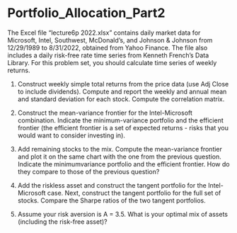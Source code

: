 # Portfolio_Allocation_Part2
The Excel file “lecture6p 2022.xlsx” contains daily market data for Microsoft, Intel,
Southwest, McDonald’s, and Johnson & Johnson from 12/29/1989 to 8/31/2022, obtained
from Yahoo Finance. The file also includes a daily risk-free rate time series from Kenneth
French’s Data Library. For this problem set, you should calculate time series of weekly
returns.

1. Construct weekly simple total returns from the price data (use Adj Close to include
dividends). Compute and report the weekly and annual mean and standard deviation
for each stock. Compute the correlation matrix.

3. Construct the mean-variance frontier for the Intel-Microsoft combination. Indicate the
minimum-variance portfolio and the efficient frontier (the efficient frontier is a set of
expected returns - risks that you would want to consider investing in).

5. Add remaining stocks to the mix. Compute the mean-variance frontier and plot it
on the same chart with the one from the previous question. Indicate the minimumvariance
portfolio and the efficient frontier. How do they compare to those of the
previous question?

7. Add the riskless asset and construct the tangent portfolio for the Intel-Microsoft case.
Next, construct the tangent portfolio for the full set of stocks. Compare the Sharpe
ratios of the two tangent portfolios.

9. Assume your risk aversion is A = 3.5. What is your optimal mix of assets (including
the risk-free asset)?
